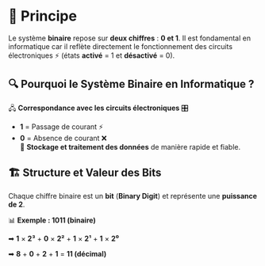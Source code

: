 # 📌 **Principe**

Le système **binaire** repose sur **deux chiffres** : **0 et 1**. Il est fondamental en informatique car il reflète directement le fonctionnement des circuits électroniques ⚡ (états **activé** = 1 et **désactivé** = 0).



## **🔍 Pourquoi le Système Binaire en Informatique ?**

🖧 **Correspondance avec les circuits électroniques** 🎛

- **1** = Passage de courant ⚡
- **0** = Absence de courant ❌  
  💾 **Stockage et traitement des données** de manière rapide et fiable.



## **🏗 Structure et Valeur des Bits**

Chaque chiffre binaire est un **bit** (**Binary Digit**) et représente une **puissance de 2**.

📊 **Exemple : 1011 (binaire)**

➡ **1** × **2³** + **0** × **2²** + **1** × **2¹** + **1** × **2⁰**

➡ **8** + **0** + **2** + **1** = **11 (décimal)**
